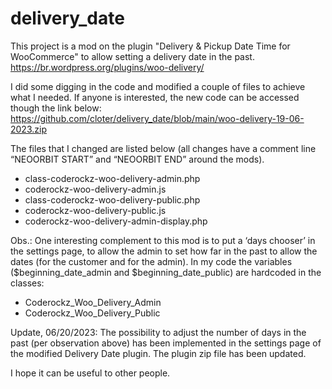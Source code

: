 # delivery_date
This project is a mod on the plugin "Delivery & Pickup Date Time for WooCommerce" to allow setting a delivery date in the past. 
https://br.wordpress.org/plugins/woo-delivery/

I did some digging in the code and modified a couple of files to achieve what I needed. If anyone is interested, the new code can be accessed though the link below:
https://github.com/cloter/delivery_date/blob/main/woo-delivery-19-06-2023.zip

The files that I changed are listed below (all changes have a comment line “NEOORBIT START” and “NEOORBIT END” around the mods).
- class-coderockz-woo-delivery-admin.php
- coderockz-woo-delivery-admin.js
- class-coderockz-woo-delivery-public.php
- coderockz-woo-delivery-public.js
- coderockz-woo-delivery-admin-display.php

Obs.: One interesting complement to this mod is to put a ‘days chooser’ in the settings page, to allow the admin to set how far in the past to allow the dates (for the customer and for the admin). In my code the variables ($beginning_date_admin and $beginning_date_public) are hardcoded in the classes:
- Coderockz_Woo_Delivery_Admin
- Coderockz_Woo_Delivery_Public

Update, 06/20/2023: The possibility to adjust the number of days in the past (per observation above) has been implemented in the settings page of the modified Delivery Date plugin. The plugin zip file has been updated.

I hope it can be useful to other people.
